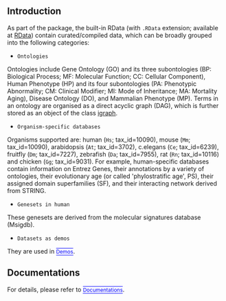 ## Introduction
As part of the package, the built-in RData (with `.RData` extension; available at [RData](https://github.com/hfang-bristol/RDataCentre/blob/master/dnet)) contain curated/compiled data, which can be broadly grouped into the following categories:

* `Ontologies`

Ontologies include Gene Ontology (GO) and its three subontologies (BP: Biological Process; MF: Molecular Function; CC: Cellular Component), Human Phenotype (HP) and its four subontologies (PA: Phenotypic Abnormality; CM: Clinical Modifier; MI: Mode of Inheritance; MA: Mortality Aging), Disease Ontology (DO), and Mammalian Phenotype (MP). Terms in an ontology are organised as a direct acyclic graph (DAG), which is further stored as an object of the class [igraph](http://igraph.org/r/doc/aaa-igraph-package.html).

* `Organism-specific databases`

Organisms supported are: human (`Hs`; tax_id=10090), mouse (`Mm`; tax_id=10090), arabidopsis (`At`; tax_id=3702), c.elegans (`Ce`; tax_id=6239), fruitfly (`Dm`; tax_id=7227), zebrafish (`Da`; tax_id=7955), rat (`Rn`; tax_id=10116) and chicken (`Gg`; tax_id=9031). For example, human-specific databases contain information on Entrez Genes, their annotations by a variety of ontologies, their evolutionary age (or called 'phylostratific age', PS), their assigned domain superfamilies (SF), and their interacting network derived from STRING.

* `Genesets in human`

These genesets are derived from the molecular signatures database (Msigdb).

* `Datasets as demos`

They are used in <a href="demos.html" target="slides" style="font-size: 12px; color: #0000FF; text-decoration: overline; border-bottom: 1px solid #0000FF">Demos</a>.

## Documentations

For details, please refer to <a href="docs.html" target="slides" style="font-size: 12px; color: #0000FF; text-decoration: overline; border-bottom: 1px solid #0000FF">Documentations</a>.

